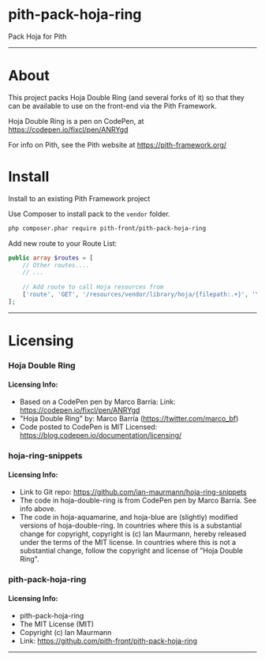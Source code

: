 # pith-pack-hoja-ring
Pack Hoja for Pith

-------

# About

This project packs Hoja Double Ring (and several forks of it) so that they can be available to use on the front-end via the Pith Framework.

Hoja Double Ring is a pen on CodePen, at https://codepen.io/fixcl/pen/ANRYgd

For info on Pith, see the Pith website at https://pith-framework.org/

# Install

Install to an existing Pith Framework project

Use Composer to install pack to the `vendor` folder.
```bash
php composer.phar require pith-front/pith-pack-hoja-ring
```

Add new route to your Route List:

```php
public array $routes = [
    // Other routes....
    // ...
    
    // Add route to call Hoja resources from
    ['route', 'GET', '/resources/vendor/library/hoja/{filepath:.+}', '\\PithFront\\PithPackHojaRing\\HojaRingResourceRoute'],
];
```

-------------
# Licensing

### Hoja Double Ring
#### Licensing Info:
- Based on a CodePen pen by Marco Barría: Link: https://codepen.io/fixcl/pen/ANRYgd
- "Hoja Double Ring" by: Marco Barría (https://twitter.com/marco_bf)
- Code posted to CodePen is MIT Licensed: https://blog.codepen.io/documentation/licensing/

### hoja-ring-snippets
#### Licensing Info:
- Link to Git repo: https://github.com/ian-maurmann/hoja-ring-snippets
- The code in hoja-double-ring is from CodePen pen by Marco Barría. See info above.
- The code in hoja-aquamarine, and hoja-blue are (slightly) modified versions of hoja-double-ring. In countries where this is a substantial change for copyright, copyright is (c) Ian Maurmann, hereby released under the terms  of the MIT license. In countries where this is not a substantial change, follow the copyright and license of "Hoja Double Ring".


### pith-pack-hoja-ring
#### Licensing Info:
- pith-pack-hoja-ring
- The MIT License (MIT)
- Copyright (c) Ian Maurmann
- Link: https://github.com/pith-front/pith-pack-hoja-ring

-------------
